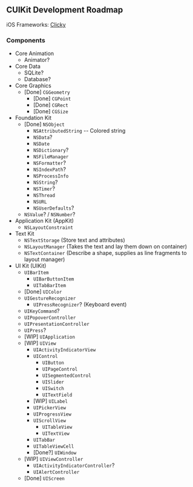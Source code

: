 ## CUIKit Development Roadmap

iOS Frameworks: [Clicky](https://developer.apple.com/library/ios/documentation/Miscellaneous/Conceptual/iPhoneOSTechOverview/iPhoneOSFrameworks/iPhoneOSFrameworks.html#//apple_ref/doc/uid/TP40007898-CH6-SW3)

### Components
- Core Animation
   - Animator?
- Core Data
   - SQLite?
   - Database?
- Core Graphics
   - [Done] `CGGeometry`
      - [Done] `CGPoint`
      - [Done] `CGRect`
      - [Done] `CGSize`
- Foundation Kit
   - [Done] `NSObject`
      - `NSAttributedString` -- Colored string
      - `NSData`?
      - `NSDate`
      - `NSDictionary`?
      - `NSFileManager`
      - `NSFormatter`?
      - `NSIndexPath`?
      - `NSProcessInfo`
      - `NSString`?
      - `NSTimer`?
      - `NSThread`
      - `NSURL`
      - `NSUserDefaults`?
   - `NSValue`? / `NSNumber`?
- Application Kit (AppKit)
   - `NSLayoutConstraint`
- Text Kit
   - `NSTextStorage` (Store text and attributes)
   - `NSLayoutManager` (Takes the text and lay them down on container)
   - `NSTextContainer` (Describe a shape, supplies as line fragments to layout manager)
- UI Kit (UIKit)
   - `UIBarItem`
      - `UIBarButtonItem`
      - `UITabBarItem`
   - [Done] `UIColor`
   - `UIGestureRecognizer`
      - `UIPressRecognizer`? (Keyboard event)
   - `UIKeyCommand`?
   - `UIPopoverController`
   - `UIPresentationController`
   - `UIPress`?
   - [WIP] `UIApplication`
   - [WIP] `UIView`
      - `UIActivityIndicatorView`
      - `UIControl`
         - `UIButton`
         - `UIPageControl`
         - `UISegmentedControl`
         - `UISlider`
         - `UISwitch`
         - `UITextField`
      - [WIP] `UILabel`
      - `UIPickerView`
      - `UIProgressView`
      - `UIScrollView`
         - `UITableView`
         - `UITextView`
      - `UITabBar`
      - `UITableViewCell`
      - [Done?] `UIWindow`
   - [WIP] `UIViewController`
      - `UIActivityIndicatorController`?
      - `UIAlertController`
   - [Done] `UIScreen`
